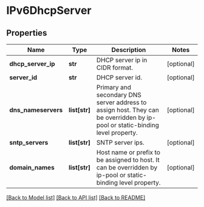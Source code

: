 # IPv6DhcpServer

## Properties
Name | Type | Description | Notes
------------ | ------------- | ------------- | -------------
**dhcp_server_ip** | **str** | DHCP server ip in CIDR format. | [optional] 
**server_id** | **str** | DHCP server id. | [optional] 
**dns_nameservers** | **list[str]** | Primary and secondary DNS server address to assign host. They can be overridden by ip-pool or static-binding level property.  | [optional] 
**sntp_servers** | **list[str]** | SNTP server ips. | [optional] 
**domain_names** | **list[str]** | Host name or prefix to be assigned to host. It can be overridden by ip-pool or static-binding level property.  | [optional] 

[[Back to Model list]](../README.md#documentation-for-models) [[Back to API list]](../README.md#documentation-for-api-endpoints) [[Back to README]](../README.md)

